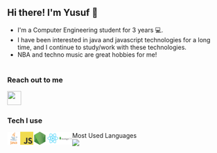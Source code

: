 ## Hi there! I'm Yusuf 👋


- I'm a Computer Engineering student for 3 years 💻. <br/>
- I have been interested in java and javascript technologies for a long time, and I continue to study/work with these technologies. <br/>
- NBA and techno music are great hobbies for me! <br/><br/>

### Reach out to me

[<img height="32" width="32" src="https://cdn.jsdelivr.net/npm/simple-icons@v6/icons/linkedin.svg" />][linkedin]

### Tech I use

<img align="left" src="https://raw.githubusercontent.com/github/explore/5b3600551e122a3277c2c5368af2ad5725ffa9a1/topics/java/java.png" width="30" height="30">
<img align="left" src="https://raw.githubusercontent.com/github/explore/80688e429a7d4ef2fca1e82350fe8e3517d3494d/topics/javascript/javascript.png" width="30" height="30">
<img align="left" src="https://raw.githubusercontent.com/github/explore/80688e429a7d4ef2fca1e82350fe8e3517d3494d/topics/nodejs/nodejs.png" width="30" height="30">
<img align="left" src="https://raw.githubusercontent.com/github/explore/80688e429a7d4ef2fca1e82350fe8e3517d3494d/topics/react/react.png" width="30" height="30">
<img align="left" src="https://raw.githubusercontent.com/github/explore/80688e429a7d4ef2fca1e82350fe8e3517d3494d/topics/mongodb/mongodb.png" width="30" height="30">


<summary> Most Used Languages </summary>
<img align="left" src="https://github-readme-stats.vercel.app/api/top-langs/?username=ysfogtlu&&theme=dracula">


[linkedin]: https://www.linkedin.com/in/yusuf-%C3%B6%C4%9F%C3%BCtl%C3%BC-144807196/
